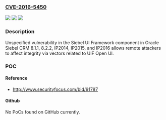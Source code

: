 ### [CVE-2016-5450](https://cve.mitre.org/cgi-bin/cvename.cgi?name=CVE-2016-5450)
![](https://img.shields.io/static/v1?label=Product&message=n%2Fa&color=blue)
![](https://img.shields.io/static/v1?label=Version&message=n%2Fa&color=blue)
![](https://img.shields.io/static/v1?label=Vulnerability&message=n%2Fa&color=brighgreen)

### Description

Unspecified vulnerability in the Siebel UI Framework component in Oracle Siebel CRM 8.1.1, 8.2.2, IP2014, IP2015, and IP2016 allows remote attackers to affect integrity via vectors related to UIF Open UI.

### POC

#### Reference
- http://www.securityfocus.com/bid/91787

#### Github
No PoCs found on GitHub currently.

